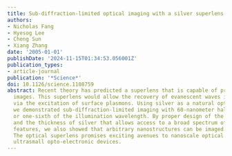```yaml
---
title: Sub-diffraction-limited optical imaging with a silver superlens
authors:
- Nicholas Fang
- Hyesog Lee
- Cheng Sun
- Xiang Zhang
date: '2005-01-01'
publishDate: '2024-11-15T01:34:53.056001Z'
publication_types:
- article-journal
publication: '*Science*'
doi: 10.1126/science.1108759
abstract: Recent theory has predicted a superlens that is capable of producing sub-diffraction-limited
  images. This superlens would allow the recovery of evanescent waves in an image
  via the excitation of surface plasmons. Using silver as a natural optical superlens,
  we demonstrated sub-diffraction-limited imaging with 60-nanometer half-pitch resolution,
  or one-sixth of the illumination wavelength. By proper design of the working wavelength
  and the thickness of silver that allows access to a broad spectrum of subwavelength
  features, we also showed that arbitrary nanostructures can be imaged with good fidelity.
  The optical superlens promises exciting avenues to nanoscale optical imaging and
  ultrasmall opto-electronic devices.
---
```

